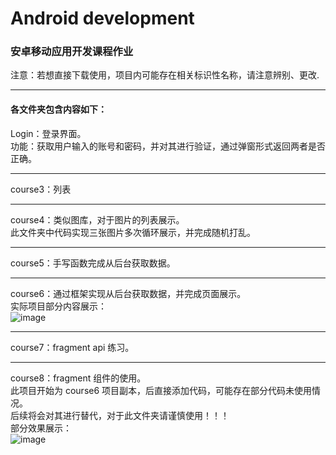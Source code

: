 # Android development
### 安卓移动应用开发课程作业
注意：若想直接下载使用，项目内可能存在相关标识性名称，请注意辨别、更改.
***
#### 各文件夹包含内容如下：
Login：登录界面。  
功能：获取用户输入的账号和密码，并对其进行验证，通过弹窗形式返回两者是否正确。  
***
course3：列表
***
course4：类似图库，对于图片的列表展示。  
  此文件夹中代码实现三张图片多次循环展示，并完成随机打乱。
***
course5：手写函数完成从后台获取数据。  
***
course6：通过框架实现从后台获取数据，并完成页面展示。  
实际项目部分内容展示：  
![image](https://github.com/xiaokangkang35/Android_practice/blob/master/image/course6.jpg)  
***
course7：fragment api 练习。  
***
course8：fragment 组件的使用。  
此项目开始为 course6 项目副本，后直接添加代码，可能存在部分代码未使用情况。  
后续将会对其进行替代，对于此文件夹请谨慎使用！！！  
部分效果展示：  
![image](https://github.com/xiaokangkang35/Android_practice/blob/master/image/course8.jpg)
